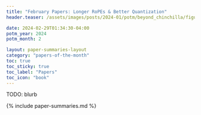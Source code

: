 ```yaml
---
title: "February Papers: Longer RoPEs & Better Quantization"
header.teaser: /assets/images/posts/2024-01/potm/beyond_chinchilla/figure_1b.png

date: 2024-02-29T01:34:30-04:00
potm_year: 2024
potm_month: 2

layout: paper-summaries-layout
category: "papers-of-the-month"
toc: true
toc_sticky: true
toc_label: "Papers"
toc_icon: "book"
---
```


TODO: blurb

{% include paper-summaries.md %}
